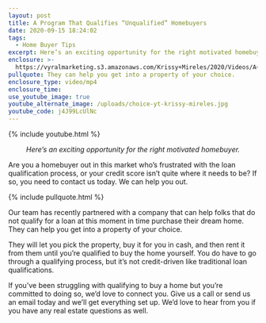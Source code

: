 ```yaml
---
layout: post
title: A Program That Qualifies “Unqualified” Homebuyers
date: 2020-09-15 18:24:02
tags:
  - Home Buyer Tips
excerpt: Here’s an exciting opportunity for the right motivated homebuyer.
enclosure: >-
  https://vyralmarketing.s3.amazonaws.com/Krissy+Mireles/2020/Videos/A+Program+That+Qualifies+Unqualified+Homebuyers.mp4
pullquote: They can help you get into a property of your choice.
enclosure_type: video/mp4
enclosure_time:
use_youtube_image: true
youtube_alternate_image: /uploads/choice-yt-krissy-mireles.jpg
youtube_code: j4J99LcUlNc
---
```


{% include youtube.html %}

<p style="text-align:center;"><em>Here’s an exciting opportunity for the right motivated homebuyer.</em></p>

Are you a homebuyer out in this market who’s frustrated with the loan qualification process, or your credit score isn’t quite where it needs to be? If so, you need to contact us today. We can help you out.

{% include pullquote.html %}

Our team has recently partnered with a company that can help folks that do not qualify for a loan at this moment in time purchase their dream home. They can help you get into a property of your choice.

They will let you pick the property, buy it for you in cash, and then rent it from them until you’re qualified to buy the home yourself. You do have to go through a qualifying process, but it’s not credit-driven like traditional loan qualifications.&nbsp;

If you’ve been struggling with qualifying to buy a home but you’re committed to doing so, we’d love to connect you. Give us a call or send us an email today and we’ll get everything set up. We’d love to hear from you if you have any real estate questions as well.<br>&nbsp;
